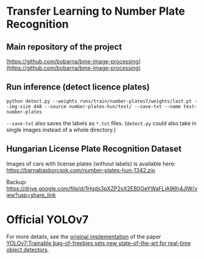 # Transfer Learning to Number Plate Recognition
## Main repository of the project
[https://github.com/bobarna/bme-image-processing](https://github.com/bobarna/bme-image-processing)

## Run inference (detect licence plates)
```
python detect.py --weights runs/train/number-plates7/weights/last.pt --img-size 448 --source number-plates-hun/test/ --save-txt --name test-number-plates
```
`--save-txt` also saves the labels as `*.txt` files. 
(`detect.py` could also take in single images instead of a whole directory.)

## Hungarian License Plate Recognition Dataset
Images of cars with license plates (without labels) is available here:
https://barnabasborcsok.com/number-plates-hun-1342.zip

Backup:
https://drive.google.com/file/d/1Hgds3pXZP2sX2EB0GeYWaFLiA96h4JlW/view?usp=share_link

# Official YOLOv7
For more details, see the [original
implementation](https://github.com/WongKinYiu/yolov7) of the paper 
[YOLOv7:Trainable bag-of-freebies sets new state-of-the-art for real-time object
detectors](https://arxiv.org/abs/2207.02696).

